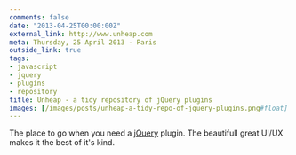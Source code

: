 ```yaml
---
comments: false
date: "2013-04-25T00:00:00Z"
external_link: http://www.unheap.com
meta: Thursday, 25 April 2013 - Paris
outside_link: true
tags:
- javascript
- jquery
- plugins
- repository
title: Unheap - a tidy repository of jQuery plugins
images: [/images/posts/unheap-a-tidy-repo-of-jquery-plugins.png#float]
---
```


The place to go when you need a [jQuery](http://jquery.com) plugin. The beautifull great UI/UX makes it the best of it's kind.
